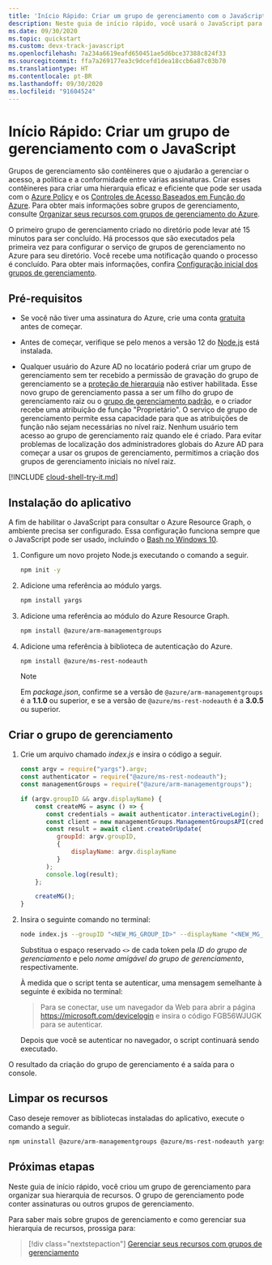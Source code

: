 ```yaml
---
title: 'Início Rápido: Criar um grupo de gerenciamento com o JavaScript'
description: Neste guia de início rápido, você usará o JavaScript para criar um grupo de gerenciamento para organizar seus recursos em uma hierarquia de recursos.
ms.date: 09/30/2020
ms.topic: quickstart
ms.custom: devx-track-javascript
ms.openlocfilehash: 7a234a6619eafd650451ae5d6bce37388c824f33
ms.sourcegitcommit: ffa7a269177ea3c9dcefd1dea18ccb6a87c03b70
ms.translationtype: HT
ms.contentlocale: pt-BR
ms.lasthandoff: 09/30/2020
ms.locfileid: "91604524"
---
```

# <a name="quickstart-create-a-management-group-with-javascript"></a>Início Rápido: Criar um grupo de gerenciamento com o JavaScript

Grupos de gerenciamento são contêineres que o ajudarão a gerenciar o acesso, a política e a conformidade entre várias assinaturas. Criar esses contêineres para criar uma hierarquia eficaz e eficiente que pode ser usada com o [Azure Policy](../policy/overview.md) e os [Controles de Acesso Baseados em Função do Azure](../../role-based-access-control/overview.md). Para obter mais informações sobre grupos de gerenciamento, consulte [Organizar seus recursos com grupos de gerenciamento do Azure](overview.md).

O primeiro grupo de gerenciamento criado no diretório pode levar até 15 minutos para ser concluído. Há processos que são executados pela primeira vez para configurar o serviço de grupos de gerenciamento no Azure para seu diretório. Você recebe uma notificação quando o processo é concluído. Para obter mais informações, confira [Configuração inicial dos grupos de gerenciamento](./overview.md#initial-setup-of-management-groups).

## <a name="prerequisites"></a>Pré-requisitos

- Se você não tiver uma assinatura do Azure, crie uma conta [gratuita](https://azure.microsoft.com/free/) antes de começar.

- Antes de começar, verifique se pelo menos a versão 12 do [Node.js](https://nodejs.org/) está instalada.

- Qualquer usuário do Azure AD no locatário poderá criar um grupo de gerenciamento sem ter recebido a permissão de gravação do grupo de gerenciamento se a [proteção de hierarquia](./how-to/protect-resource-hierarchy.md#setting---require-authorization) não estiver habilitada. Esse novo grupo de gerenciamento passa a ser um filho do grupo de gerenciamento raiz ou o [grupo de gerenciamento padrão](./how-to/protect-resource-hierarchy.md#setting---default-management-group), e o criador recebe uma atribuição de função "Proprietário". O serviço de grupo de gerenciamento permite essa capacidade para que as atribuições de função não sejam necessárias no nível raiz. Nenhum usuário tem acesso ao grupo de gerenciamento raiz quando ele é criado. Para evitar problemas de localização dos administradores globais do Azure AD para começar a usar os grupos de gerenciamento, permitimos a criação dos grupos de gerenciamento iniciais no nível raiz.

[!INCLUDE [cloud-shell-try-it.md](../../../includes/cloud-shell-try-it.md)]

## <a name="application-setup"></a>Instalação do aplicativo

A fim de habilitar o JavaScript para consultar o Azure Resource Graph, o ambiente precisa ser configurado. Essa configuração funciona sempre que o JavaScript pode ser usado, incluindo o [Bash no Windows 10](/windows/wsl/install-win10).

1. Configure um novo projeto Node.js executando o comando a seguir.

   ```bash
   npm init -y
   ```

1. Adicione uma referência ao módulo yargs.

   ```bash
   npm install yargs
   ```

1. Adicione uma referência ao módulo do Azure Resource Graph.

   ```bash
   npm install @azure/arm-managementgroups
   ```

1. Adicione uma referência à biblioteca de autenticação do Azure.

   ```bash
   npm install @azure/ms-rest-nodeauth
   ```

   > [!NOTE]
   > Em _package.json_, confirme se a versão de `@azure/arm-managementgroups` é a **1.1.0** ou superior, e se a versão de `@azure/ms-rest-nodeauth` é a **3.0.5** ou superior.

## <a name="create-the-management-group"></a>Criar o grupo de gerenciamento

1. Crie um arquivo chamado _index.js_ e insira o código a seguir.

   ```javascript
   const argv = require("yargs").argv;
   const authenticator = require("@azure/ms-rest-nodeauth");
   const managementGroups = require("@azure/arm-managementgroups");

   if (argv.groupID && argv.displayName) {
       const createMG = async () => {
          const credentials = await authenticator.interactiveLogin();
          const client = new managementGroups.ManagementGroupsAPI(credentials);
          const result = await client.createOrUpdate(
             groupId: argv.groupID,
             {
                 displayName: argv.displayName
             }
          );
          console.log(result);
       };

       createMG();
   }
   ```

1. Insira o seguinte comando no terminal:

   ```bash
   node index.js --groupID "<NEW_MG_GROUP_ID>" --displayName "<NEW_MG_FRIENDLY_NAME>"
   ```

   Substitua o espaço reservado `<>` de cada token pela _ID do grupo de gerenciamento_ e pelo _nome amigável do grupo de gerenciamento_, respectivamente.

   À medida que o script tenta se autenticar, uma mensagem semelhante à seguinte é exibida no terminal:

   > Para se conectar, use um navegador da Web para abrir a página https://microsoft.com/devicelogin e insira o código FGB56WJUGK para se autenticar.

   Depois que você se autenticar no navegador, o script continuará sendo executado.

O resultado da criação do grupo de gerenciamento é a saída para o console.

## <a name="clean-up-resources"></a>Limpar os recursos

Caso deseje remover as bibliotecas instaladas do aplicativo, execute o comando a seguir.

```bash
npm uninstall @azure/arm-managementgroups @azure/ms-rest-nodeauth yargs
```

## <a name="next-steps"></a>Próximas etapas

Neste guia de início rápido, você criou um grupo de gerenciamento para organizar sua hierarquia de recursos. O grupo de gerenciamento pode conter assinaturas ou outros grupos de gerenciamento.

Para saber mais sobre grupos de gerenciamento e como gerenciar sua hierarquia de recursos, prossiga para:

> [!div class="nextstepaction"]
> [Gerenciar seus recursos com grupos de gerenciamento](./manage.md)